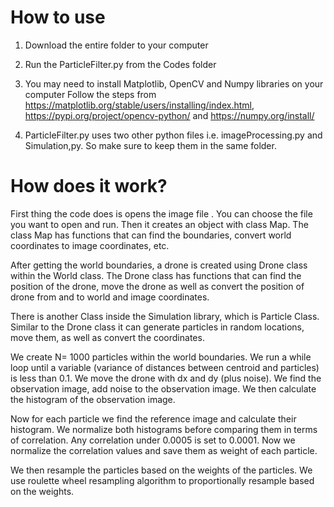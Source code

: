 # How to use
1. Download the entire folder to your computer
2. Run the ParticleFilter.py from the Codes folder
3. You may need to install Matplotlib, OpenCV and Numpy libraries on your computer
  Follow the steps from https://matplotlib.org/stable/users/installing/index.html, https://pypi.org/project/opencv-python/ and https://numpy.org/install/ 

4. ParticleFilter.py uses two other python files i.e. imageProcessing.py  and Simulation,py. So make sure to keep them in the same folder. 



# How does it work? 
First thing the code does is opens the image file . You can choose the file you want to open and run. 
Then it creates an object with class Map. The class Map has functions that can find the boundaries, convert world coordinates to image coordinates, etc. 

After getting the world boundaries, a drone is created using Drone class within the World class. The Drone class has functions that can find the position of the drone, move the drone as well as convert the position of drone from and to world and image coordinates. 

There is another Class inside the Simulation library, which is Particle Class. Similar to the Drone class it can generate  particles in random locations, move them, as well as convert the coordinates. 

We create N= 1000 particles within the world boundaries. We run a while loop until a variable (variance of distances between centroid and particles) is less than 0.1. We move the drone with dx and dy (plus noise). We find the observation image, add noise to the observation image. We then calculate the histogram of the observation image. 

Now for each particle we find the reference image and calculate their histogram. We normalize both histograms before comparing them in terms of correlation. Any correlation under 0.0005 is set to 0.0001. Now we normalize the correlation values and save them as weight of each particle. 

We then resample the particles based on the weights of the particles. We use roulette wheel resampling algorithm to proportionally resample based on the weights. 



